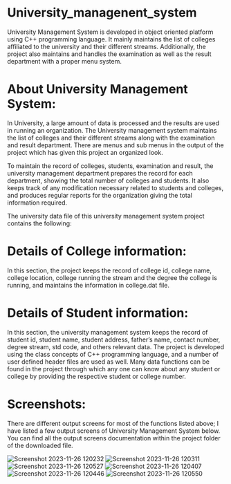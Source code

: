 # University_managenent_system
University Management System is developed in object oriented platform using C++ programming language. It mainly maintains the list of colleges affiliated to the university and their different streams. Additionally, the project also maintains and handles the examination as well as the result department with a proper menu system.

# About University Management System:
In University, a large amount of data is processed and the results are used in running an organization. The University management system maintains the list of colleges and their different streams along with the examination and result department. There are menus and sub menus in the output of the project which has given this project an organized look.

To maintain the record of colleges, students, examination and result, the university management department prepares the record for each department, showing the total number of colleges and students. It also keeps track of any modification necessary related to students and colleges, and produces regular reports for the organization giving the total information required.

The university data file of this university management system project contains the following:

# Details of College information: 
In this section, the project keeps the record of college id, college name, college location, college running the stream and the degree the college is running, and maintains the information in college.dat file.

# Details of Student information: 
In this section, the university management system keeps the record of student id, student name, student address, father’s name, contact number, degree stream, std code, and others relevant data.
The project is developed using the class concepts of C++ programming language, and a number of user defined header files are used as well. Many data functions can be found in the project through which any one can know about any student or college by providing the respective student or college number.

# Screenshots:
There are different output screens for most of the functions listed above; I have listed a few output screens of University Management System below. You can find all the output screens documentation within the project folder of the downloaded file.

![Screenshot 2023-11-26 120232](https://github.com/Monardudhat/University_managenent_system/assets/151862462/a6f48d7a-5524-40d5-9185-05b805e53104) 
![Screenshot 2023-11-26 120311](https://github.com/Monardudhat/University_managenent_system/assets/151862462/8256a9ec-45fc-483b-8c4a-6a5ac02a7e84) 
![Screenshot 2023-11-26 120527](https://github.com/Monardudhat/University_managenent_system/assets/151862462/b378eeed-001a-4eb2-a1bb-d0624f5a37a3) 
![Screenshot 2023-11-26 120407](https://github.com/Monardudhat/University_managenent_system/assets/151862462/808e6459-bfd7-4132-8cca-2dfe0e4e9b2a) 
![Screenshot 2023-11-26 120446](https://github.com/Monardudhat/University_managenent_system/assets/151862462/9079b0e1-b237-4ec6-b597-b08b69afba41) 
![Screenshot 2023-11-26 120550](https://github.com/Monardudhat/University_managenent_system/assets/151862462/bec04527-f344-4410-baac-487f2ba0509d) 



